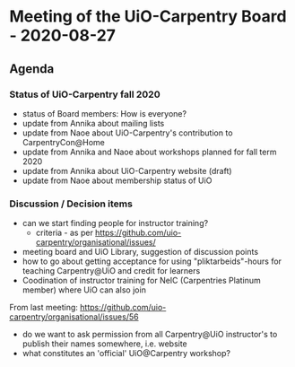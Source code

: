 # Meeting of the UiO-Carpentry Board - 2020-08-27

## Agenda

### Status of UiO-Carpentry fall 2020

- status of Board members: How is everyone?
- update from Annika about mailing lists
- update from Naoe about UiO-Carpentry's contribution to CarpentryCon@Home
- update from Annika and Naoe about workshops planned for fall term 2020
- update from Annika about UiO-Carpentry website (draft)
- update from Naoe about membership status of UiO

### Discussion / Decision items

- can we start finding people for instructor training?
  - criteria - as per https://github.com/uio-carpentry/organisational/issues/
- meeting board and UiO Library, suggestion of discussion points
- how to go about getting acceptance for using "pliktarbeids"-hours for teaching Carpentry@UiO and credit for learners
- Coodination of instructor training for NeIC (Carpentries Platinum member) where UiO can also join 

From last meeting: https://github.com/uio-carpentry/organisational/issues/56

- do we want to ask permission from all Carpentry@UiO instructor's to publish their names somewhere, i.e. website
- what constitutes an 'official' UiO@Carpentry workshop?
